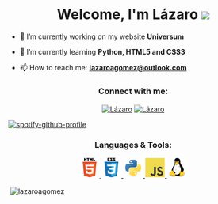 <h1 align="center">Welcome, I'm Lázaro <img height="40" src="https://i.ibb.co/261jzpf/d93bdb5a6cfa647336b1ed5c7bf6807bc3fa8cff-hq.gif"></h1>

- 🔭 I’m currently working on my website **Universum** 

- 🌱 I’m currently learning **Python, HTML5 and CSS3**

- 📫 How to reach me: **lazaroagomez@outlook.com**

<p align="center> <img src="https://komarev.com/ghpvc/?username=lazaroagomez&label=Profile%20views&color=7a14e1&style=flat-square" alt="lazaroagomez" /> </p>
<h3 align="center">Connect with me:</h3>
<p align="center">
<a href="https://fb.com/lazaroagomez98" target="blank"><img align="center" src="https://raw.githubusercontent.com/rahuldkjain/github-profile-readme-generator/master/src/images/icons/Social/facebook.svg" alt="Lázaro" height="30" width="40" /></a>
<a href="https://instagram.com/lazaroagomez" target="blank"><img align="center" src="https://raw.githubusercontent.com/rahuldkjain/github-profile-readme-generator/master/src/images/icons/Social/instagram.svg" alt="Lázaro" height="30" width="40" /></a>
</p>

[![spotify-github-profile](https://spotify-github-profile.vercel.app/api/view?uid=313qgfmcpzbiowsamghv2rfotnum&cover_image=false&theme=default&bar_color=53b14f&bar_color_cover=true)](https://github.com/kittinan/spotify-github-profile)

<h3 align="center">Languages & Tools:</h3>

<p align="center"> 
  <a href="https://www.w3.org/html/" target="_blank"> 
    <img src="https://raw.githubusercontent.com/devicons/devicon/master/icons/html5/html5-original-wordmark.svg" alt="html5" width="40" height="40"/> 
  </a>
  <a href="https://www.w3schools.com/css/" target="_blank"> 
    <img src="https://raw.githubusercontent.com/devicons/devicon/master/icons/css3/css3-original-wordmark.svg" alt="css3" width="40" height="40"/> 
  </a> 
  <a href="https://www.python.org" target="_blank"> 
    <img src="https://raw.githubusercontent.com/devicons/devicon/master/icons/python/python-original.svg" alt="python" width="40" height="40"/> 
  </a>  
  <a href="https://developer.mozilla.org/en-US/docs/Web/JavaScript" target="_blank"> 
    <img src="https://raw.githubusercontent.com/devicons/devicon/master/icons/javascript/javascript-original.svg" alt="javascript" width="40" height="40"/> 
  </a> 
  <a href="https://www.linux.org/" target="_blank"> 
    <img src="https://raw.githubusercontent.com/devicons/devicon/master/icons/linux/linux-original.svg" alt="linux" width="40" height="40"/> 
  </a> 
</p>

<p align="center"> 
<p>&nbsp;<img align="center" src="https://github-readme-stats.vercel.app/api?username=lazaroagomez&show_icons=true&theme=tokyonight&hide_border=true&locale=en" alt="lazaroagomez" /></p>
</p>
